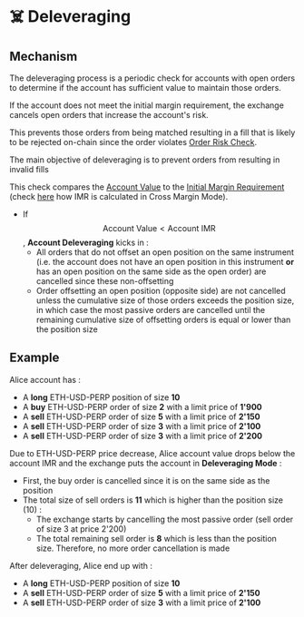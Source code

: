 # ☠️ Deleveraging

## Mechanism

The deleveraging process is a periodic check for accounts with open orders to determine if the account has sufficient value to maintain those orders.

If the account does not meet the initial margin requirement, the exchange cancels open orders that increase the account's risk.

This prevents those orders from being matched resulting in a fill that is likely to be rejected on-chain since the order violates [Order Risk Check](broken-reference/).

The main objective of deleveraging is to prevent orders from resulting in invalid fills

This check compares the [Account Value](margin-term-reference.md#account-value-usd) to the [Initial Margin Requirement](margin-term-reference.md#margin-requirement) (check [here](cross-margin-requirement.md#initial-margin-requirement-imr) how IMR is calculated in Cross Margin Mode).

* If $$\text{Account Value}<\text{Account IMR}$$, **Account Deleveraging** kicks in :
  * All orders that do not offset an open position on the same instrument (i.e. the account does not have an open position in this instrument **or** has an open position on the same side as the open order) are cancelled since these non-offsetting
  * Order offsetting an open position (opposite side) are not cancelled unless the cumulative size of those orders exceeds the position size, in which case the most passive orders are cancelled until the remaining cumulative size of offsetting orders is equal or lower than the position size

## Example

Alice account has :

* A **long** ETH-USD-PERP position of size **10**
* A **buy** ETH-USD-PERP order of size **2** with a limit price of **1'900**
* A **sell** ETH-USD-PERP order of size **5** with a limit price of **2'150**
* A **sell** ETH-USD-PERP order of size **3** with a limit price of **2'100**
* A **sell** ETH-USD-PERP order of size **3** with a limit price of **2'200**

Due to ETH-USD-PERP price decrease, Alice account value drops below the account IMR and the exchange puts the account in **Deleveraging Mode** :

* First, the buy order is cancelled since it is on the same side as the position
* The total size of sell orders is **11** which is higher than the position size (10) :
  * The exchange starts by cancelling the most passive order (sell order of size 3 at price 2'200)
  * The total remaining sell order is **8** which is less than the position size. Therefore, no more order cancellation is made

After deleveraging, Alice end up with :

* A **long** ETH-USD-PERP position of size **10**
* A **sell** ETH-USD-PERP order of size **5** with a limit price of **2'150**
* A **sell** ETH-USD-PERP order of size **3** with a limit price of **2'100**
